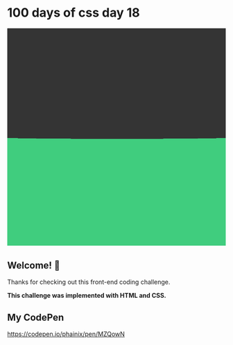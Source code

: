# 100 days of css day 18

![Header/intro section ](../design/Elastic.png)

## Welcome! 👋 

Thanks for checking out this front-end coding challenge. 

**This challenge was implemented with HTML and CSS.**

## My CodePen
https://codepen.io/phainix/pen/MZQowN